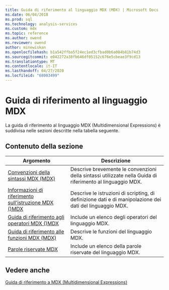 ```yaml
---
title: Guida di riferimento al linguaggio MDX (MDX) | Microsoft Docs
ms.date: 06/04/2018
ms.prod: sql
ms.technology: analysis-services
ms.custom: mdx
ms.topic: reference
ms.author: owend
ms.reviewer: owend
author: minewiskan
ms.openlocfilehash: b1a542ffba5f24ec1ed3cfbad0b6a084b81b74d3
ms.sourcegitcommit: e042272a38fb646df05152c676e5cbeae3f9cd13
ms.translationtype: MT
ms.contentlocale: it-IT
ms.lasthandoff: 04/27/2020
ms.locfileid: "68003499"
---
```

# <a name="mdx-language-reference-mdx"></a>Guida di riferimento al linguaggio MDX


  La guida di riferimento al linguaggio MDX (Multidimensional Expressions) è suddivisa nelle sezioni descritte nella tabella seguente.  
  
## <a name="in-this-section"></a>Contenuto della sezione  
  
|Argomento|Descrizione|  
|-----------|-----------------|  
|[Convenzioni della sintassi MDX &#40;MDX&#41;](../mdx/mdx-syntax-conventions-mdx.md)|Descrive brevemente le convenzioni della sintassi utilizzate nella Guida di riferimento al linguaggio MDX.|  
|[Informazioni di riferimento sull'istruzione MDX &#40;&#41;MDX](../mdx/mdx-statement-reference-mdx.md)|Descrive le istruzioni di scripting, di definizione dati e di manipolazione dei dati del linguaggio MDX.|  
|[Guida di riferimento agli operatori MDX &#40;&#41;MDX](../mdx/mdx-operator-reference-mdx.md)|Include un elenco degli operatori del linguaggio MDX.|  
|[Guida di riferimento alle funzioni MDX &#40;MDX&#41;](../mdx/mdx-function-reference-mdx.md)|Descrive le funzioni del linguaggio MDX.|  
|[Parole riservate MDX](../mdx/mdx-reserved-words.md)|Include un elenco della parole riservate del linguaggio MDX.|  
  
## <a name="see-also"></a>Vedere anche  
 [Guida di riferimento a MDX &#40;Multidimensional Expressions&#41;](../mdx/multidimensional-expressions-mdx-reference.md)  
  
  
